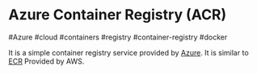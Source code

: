 # Azure Container Registry (ACR)
#Azure #cloud #containers #registry #container-registry #docker 

It is a simple container registry service provided by [Azure](Cloud%20Computing/Azure/Azure.md). It is similar to [ECR](ECR) Provided by AWS.